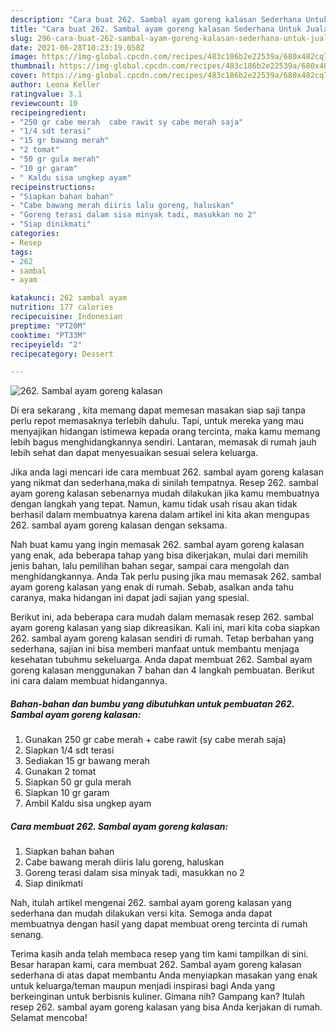 ```yaml
---
description: "Cara buat 262. Sambal ayam goreng kalasan Sederhana Untuk Jualan"
title: "Cara buat 262. Sambal ayam goreng kalasan Sederhana Untuk Jualan"
slug: 296-cara-buat-262-sambal-ayam-goreng-kalasan-sederhana-untuk-jualan
date: 2021-06-28T10:23:19.058Z
image: https://img-global.cpcdn.com/recipes/483c186b2e22539a/680x482cq70/262-sambal-ayam-goreng-kalasan-foto-resep-utama.jpg
thumbnail: https://img-global.cpcdn.com/recipes/483c186b2e22539a/680x482cq70/262-sambal-ayam-goreng-kalasan-foto-resep-utama.jpg
cover: https://img-global.cpcdn.com/recipes/483c186b2e22539a/680x482cq70/262-sambal-ayam-goreng-kalasan-foto-resep-utama.jpg
author: Leona Keller
ratingvalue: 3.1
reviewcount: 10
recipeingredient:
- "250 gr cabe merah  cabe rawit sy cabe merah saja"
- "1/4 sdt terasi"
- "15 gr bawang merah"
- "2 tomat"
- "50 gr gula merah"
- "10 gr garam"
- " Kaldu sisa ungkep ayam"
recipeinstructions:
- "Siapkan bahan bahan"
- "Cabe bawang merah diiris lalu goreng, haluskan"
- "Goreng terasi dalam sisa minyak tadi, masukkan no 2"
- "Siap dinikmati"
categories:
- Resep
tags:
- 262
- sambal
- ayam

katakunci: 262 sambal ayam 
nutrition: 177 calories
recipecuisine: Indonesian
preptime: "PT20M"
cooktime: "PT33M"
recipeyield: "2"
recipecategory: Dessert

---
```



![262. Sambal ayam goreng kalasan](https://img-global.cpcdn.com/recipes/483c186b2e22539a/680x482cq70/262-sambal-ayam-goreng-kalasan-foto-resep-utama.jpg)

Di era  sekarang , kita memang dapat memesan masakan siap saji tanpa perlu repot memasaknya terlebih dahulu. Tapi, untuk mereka yang mau menyajikan hidangan istimewa kepada orang tercinta, maka kamu memang lebih bagus menghidangkannya sendiri. Lantaran, memasak di rumah jauh lebih sehat dan dapat menyesuaikan sesuai selera keluarga.

Jika anda lagi mencari ide cara membuat 262. sambal ayam goreng kalasan yang nikmat dan sederhana,maka di sinilah tempatnya. Resep 262. sambal ayam goreng kalasan  sebenarnya mudah dilakukan jika kamu membuatnya dengan langkah yang tepat. Namun, kamu tidak usah risau akan tidak berhasil dalam membuatnya 
karena dalam artikel ini kita akan mengupas 262. sambal ayam goreng kalasan dengan seksama.  



Nah buat kamu yang ingin memasak 262. sambal ayam goreng kalasan yang enak, ada beberapa tahap yang bisa dikerjakan, mulai dari memilih jenis bahan, lalu pemilihan bahan segar, sampai cara mengolah dan menghidangkannya. Anda Tak perlu pusing jika mau memasak 262. sambal ayam goreng kalasan yang enak di rumah. Sebab, asalkan anda  tahu caranya, maka hidangan ini dapat jadi sajian yang spesial.

Berikut ini, ada beberapa cara mudah dalam memasak resep 262. sambal ayam goreng kalasan yang siap dikreasikan. Kali ini, mari kita coba siapkan 262. sambal ayam goreng kalasan sendiri di rumah. Tetap berbahan yang sederhana, sajian ini bisa memberi manfaat untuk membantu menjaga kesehatan tubuhmu sekeluarga. Anda dapat membuat 262. Sambal ayam goreng kalasan menggunakan 7 bahan dan 4 langkah pembuatan. Berikut ini cara dalam membuat hidangannya.

<!--inarticleads1-->

##### Bahan-bahan dan bumbu yang dibutuhkan untuk pembuatan 262. Sambal ayam goreng kalasan:

1. Gunakan 250 gr cabe merah + cabe rawit (sy cabe merah saja)
1. Siapkan 1/4 sdt terasi
1. Sediakan 15 gr bawang merah
1. Gunakan 2 tomat
1. Siapkan 50 gr gula merah
1. Siapkan 10 gr garam
1. Ambil  Kaldu sisa ungkep ayam




<!--inarticleads2-->

##### Cara membuat 262. Sambal ayam goreng kalasan:

1. Siapkan bahan bahan
1. Cabe bawang merah diiris lalu goreng, haluskan
1. Goreng terasi dalam sisa minyak tadi, masukkan no 2
1. Siap dinikmati




Nah, itulah artikel mengenai  262. sambal ayam goreng kalasan  yang sederhana dan mudah dilakukan versi kita. Semoga anda dapat membuatnya dengan hasil yang dapat membuat oreng tercinta di rumah senang. 

Terima kasih anda telah membaca resep yang tim kami tampilkan di sini. Besar harapan kami, cara membuat  262. Sambal ayam goreng kalasan sederhana di atas dapat membantu Anda menyiapkan masakan yang enak untuk keluarga/teman maupun menjadi inspirasi bagi Anda yang berkeinginan untuk berbisnis kuliner. Gimana nih? Gampang kan? Itulah resep 262. sambal ayam goreng kalasan yang bisa Anda kerjakan di rumah. Selamat mencoba!

